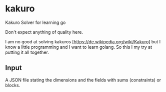 # kakuro
Kakuro Solver for learning go

Don't expect anything of quality here.

I am no good at solving kakuros [https://de.wikipedia.org/wiki/Kakuro] but I know a little programming and I want to learn golang. So this I my try at putting it all together.

## Input 
A JSON file stating the dimensions and the fields with sums (constraints) or blocks.


